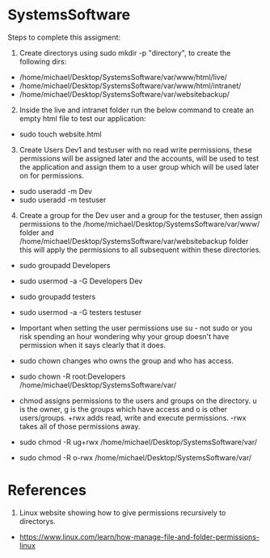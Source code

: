 # SystemsSoftware
Steps to complete this assigment:

1. Create directorys using sudo mkdir -p "directory", to create the following dirs: 
- /home/michael/Desktop/SystemsSoftware/var/www/html/live/ 
- /home/michael/Desktop/SystemsSoftware/var/www/html/intranet/ 
- /home/michael/Desktop/SystemsSoftware/var/websitebackup/

2. Inside the live and intranet folder run the below command to create an empty html file to test our application: 
- sudo touch website.html


3. Create Users Dev1 and testuser with no read write permissions, these permissions will be assigned later and the accounts, will be used to test the application and assign them to a user group which will be used later on for permissions.

- sudo useradd -m Dev
- sudo useradd -m testuser

4. Create a group for the Dev user and a group for the testuser, then assign permissions to the /home/michael/Desktop/SystemsSoftware/var/www/ folder and /home/michael/Desktop/SystemsSoftware/var/websitebackup folder this will apply the permissions to all subsequent within these directories.

- sudo groupadd Developers
- sudo usermod -a -G Developers Dev
- sudo groupadd testers
- sudo usermod -a -G testers testuser

- Important when setting the user permissions use su - not sudo or you risk spending an hour wondering why your group doesn't have permission when it says clearly that it does.

- sudo chown changes who owns the group and who has access.
- sudo chown -R root:Developers /home/michael/Desktop/SystemsSoftware/var/

- chmod assigns permissions to the users and groups on the directory. u is the owner, g is the groups which have access and o is other users/groups. +rwx adds read, write and execute permissions. -rwx takes all of those permissions away.
- sudo chmod -R ug+rwx /home/michael/Desktop/SystemsSoftware/var/
- sudo chmod -R o-rwx /home/michael/Desktop/SystemsSoftware/var/



# References

1. Linux website showing how to give permissions recursively to directorys. 
- https://www.linux.com/learn/how-manage-file-and-folder-permissions-linux



